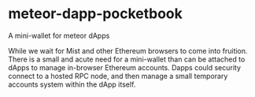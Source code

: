# meteor-dapp-pocketbook
A mini-wallet for meteor dApps

While we wait for Mist and other Ethereum browsers to come into fruition. There is a small and acute need for a mini-wallet than can be attached to dApps to manage in-browser Ethereum accounts. Dapps could security connect to a hosted RPC node, and then manage a small temporary accounts system within the dApp itself.
